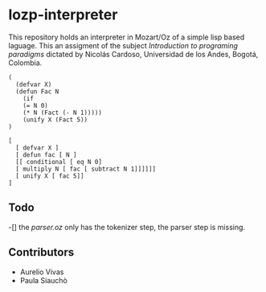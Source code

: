 # lozp-interpreter

This repository holds an interpreter in Mozart/Oz of a simple lisp based laguage. This an assigment of the subject *Introduction to programing paradigms* dictated by Nicolás Cardoso, Universidad de los Andes, Bogotá, Colombia.

```oz
(
  (defvar X)
  (defun Fac N
    (if 
    (= N 0)
    (* N (Fact (- N 1)))))
    (unify X (Fact 5))
)
```

```oz
[
  [ defvar X ]
  [ defun fac [ N ]
  [[ conditional [ eq N 0]
  [ multiply N [ fac [ subtract N 1]]]]]]
  [ unify X [ fac 5]]
]
```

## Todo

-[] the *parser.oz* only has the tokenizer step, the parser step is missing.

## Contributors

* Aurelio Vivas
* Paula Siauchò
